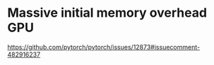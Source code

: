 # Massive initial memory overhead GPU #

https://github.com/pytorch/pytorch/issues/12873#issuecomment-482916237
